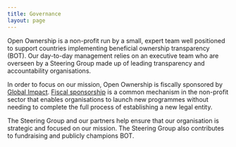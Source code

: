```yaml
---
title: Governance
layout: page
---
```


Open Ownership is a non-profit run by a small, expert team well positioned to
support countries implementing beneficial ownership transparency (BOT). Our
day-to-day management relies on an executive team who are overseen by a
Steering Group made up of leading transparency and accountability organisations.

In order to focus on our mission, Open Ownership is fiscally sponsored by
[Global Impact](https://charity.org/fiscal-sponsorship). [Fiscal sponsorship](https://charity.org/fiscal-sponsorship) is a common mechanism in the non-profit sector
that enables organisations to launch new programmes without needing to complete
the full process of establishing a new legal entity.

The Steering Group and our partners help ensure that our organisation is
strategic and focused on our mission. The Steering Group also contributes to
fundraising and publicly champions BOT.
